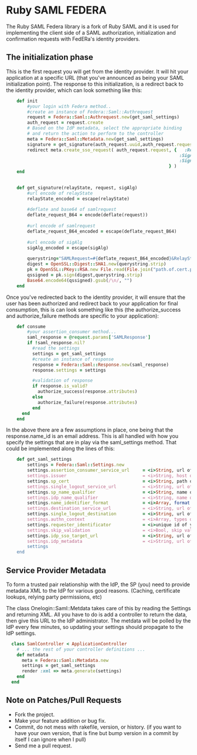 # Ruby SAML FEDERA

The Ruby SAML Federa library is a fork of Ruby SAML and it is used for implementing the client side of a SAML authorization, initialization and confirmation requests
with FedERa's identity providers.


## The initialization phase

This is the first request you will get from the identity provider. It will hit your application at a specific URL (that you've announced as being your SAML initialization point). The response to this initialization, is a redirect back to the identity provider, which can look something like this:

```ruby
    def init
        #your login with Federa method..
        #create an instance of Federa::Saml::Authrequest
        request = Federa::Saml::Authrequest.new(get_saml_settings)
        auth_request = request.create
        # Based on the IdP metadata, select the appropriate binding 
        # and return the action to perform to the controller
        meta = Federa::Saml::Metadata.new(get_saml_settings)
        signature = get_signature(auth_request.uuid,auth_request.request,"http://www.w3.org/2000/09/xmldsig#rsa-sha1")
        redirect meta.create_sso_request( auth_request.request, {   :RelayState   => request.uuid,
                                                                  :SigAlg       => "http://www.w3.org/2000/09/xmldsig#rsa-sha1",
                                                                  :Signature    => signature
                                                              } )
    end

    
    def get_signature(relayState, request, sigAlg)
        #url encode of relayState
        relayState_encoded = escape(relayState)
        
        #deflate and base64 of samlrequest
        deflate_request_B64 = encode(deflate(request))
        
        #url encode of samlrequest
        deflate_request_B64_encoded = escape(deflate_request_B64)
        
        #url encode of sigAlg
        sigAlg_encoded = escape(sigAlg)
        
        querystring="SAMLRequest=#{deflate_request_B64_encoded}&RelayState=#{relayState_encoded}&SigAlg=#{sigAlg_encoded}"
        digest = OpenSSL::Digest::SHA1.new(querystring.strip)  
        pk = OpenSSL::PKey::RSA.new File.read(File.join("path.of.cert.pem"))
        qssigned = pk.sign(digest,querystring.strip)
        Base64.encode64(qssigned).gsub(/\n/, "")
    end 
```


Once you've redirected back to the identity provider, it will ensure that the user has been authorized and redirect back to your application for final consumption, this is can look something like this (the authorize_success and authorize_failure methods are specific to your application):

```ruby
    def consume
        #your assertion_consumer method...
        saml_response = @request.params['SAMLResponse'] 
        if !saml_response.nil? 
          #read the settings
          settings = get_saml_settings
          #create an instance of response
          response = Federa::Saml::Response.new(saml_response)
          response.settings = settings

          #validation of response
          if response.is_valid? 
            authorize_success(response.attributes)
          else
            authorize_failure(response.attributes)
          end
      end
    end  
```

In the above there are a few assumptions in place, one being that the response.name_id is an email address. This is all handled with how you specify the settings that are in play via the saml_settings method. That could be implemented along the lines of this:

```ruby
    def get_saml_settings  
        settings = Federa::Saml::Settings.new
        settings.assertion_consumer_service_url     = <i>String, url of your assertion consumer</i>
        settings.issuer                             = <i>String, host of your service provider or metadata url</i>
        settings.sp_cert                            = <i>String, path of your cert.pem</i>
        settings.single_logout_service_url          = <i>String, url of idp logout service'</i>
        settings.sp_name_qualifier                  = <i>String, name qualifier of service processor  (like your metadata url)</i>
        settings.idp_name_qualifier                 = <i>String, name qualifier of identity provider (idp metadata)</i>
        settings.name_identifier_format             = <i>Array, format names ( ["urn:oasis:names:tc:SAML:2.0:nameid-format:persistent", "urn:oasis:names:tc:SAML:2.0:nameid-format:transient", "urn:oasis:names:tc:SAML:1.1:nameid-format:unspecified"] )</i>
        settings.destination_service_url            = <i>String, url of proxy for single sign on (in Idp)</i>
        settings.single_logout_destination          = <i>String, url of logout request</i> 
        settings.authn_context                      = <i>Array, types of permissions allowed (["urn:oasis:names:tc:SAML:2.0:ac:classes:Smartcard", "urn:oasis:names:tc:SAML:2.0:ac:classes:PasswordProtectedTransport"])</i>
        settings.requester_identificator            = <i>unique id of your service provider domain</i>
        settings.skip_validation                    = <i>Bool, skip validation of assertion or response (false)</i>
        settings.idp_sso_target_url                 = <i>String, url of idp sso proxy ("https://federatest.lepida.it/gw/SSOProxy/SAML2")</i>
        settings.idp_metadata                       = <i>String, url of idp metadata ("https://federatest.lepida.it/gw/metadata")</i>
        settings
    end  
```



## Service Provider Metadata

To form a trusted pair relationship with the IdP, the SP (you) need to provide metadata XML
to the IdP for various good reasons.  (Caching, certificate lookups, relying party permissions, etc)

The class Onelogin::Saml::Metdata takes care of this by reading the Settings and returning XML.  All
you have to do is add a controller to return the data, then give this URL to the IdP administrator.
The metdata will be polled by the IdP every few minutes, so updating your settings should propagate
to the IdP settings.

```ruby
  class SamlController < ApplicationController
    # ... the rest of your controller definitions ...
    def metadata
      meta = Federa::Saml::Metadata.new
      settings = get_saml_settings
      render :xml => meta.generate(settings)
    end
  end
```

## Note on Patches/Pull Requests

* Fork the project.
* Make your feature addition or bug fix.
* Commit, do not mess with rakefile, version, or history. (if you want to have your own version, that is fine but bump version in a commit by itself I can ignore when I pull)
* Send me a pull request.
